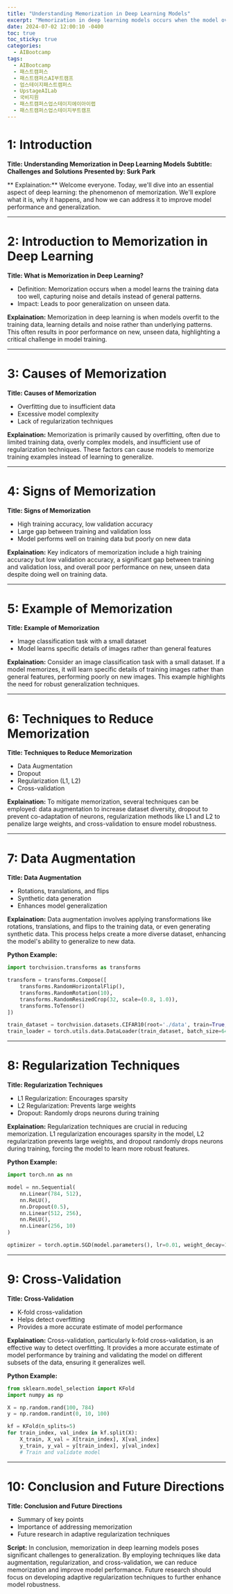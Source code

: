 ```yaml
---
title: "Understanding Memorization in Deep Learning Models"
excerpt: "Memorization in deep learning models occurs when the model overfits to the training data, learning specific details and noise rather than general patterns. This leads to poor generalization on unseen data, which is a significant challenge. Causes include insufficient data, excessive model complexity, and lack of regularization. Techniques to reduce memorization include data augmentation, dropout, regularization (L1, L2), and cross-validation. Employing these methods can improve model performance and robustness."
date: 2024-07-02 12:00:10 -0400
toc: true
toc_sticky: true
categories:
  - AIBootcamp
tags:
  - AIBootcamp 
  - 패스트캠퍼스 
  - 패스트캠퍼스AI부트캠프 
  - 업스테이지패스트캠퍼스 
  - UpstageAILab 
  - 국비지원 
  - 패스트캠퍼스업스테이지에이아이랩 
  - 패스트캠퍼스업스테이지부트캠프
---
```





# 1: Introduction
**Title: Understanding Memorization in Deep Learning Models**
**Subtitle: Challenges and Solutions**
**Presented by: Surk Park**

** Explaination:**
Welcome everyone. Today, we'll dive into an essential aspect of deep learning: the phenomenon of memorization. We'll explore what it is, why it happens, and how we can address it to improve model performance and generalization.

---

# 2: Introduction to Memorization in Deep Learning
**Title: What is Memorization in Deep Learning?**
- Definition: Memorization occurs when a model learns the training data too well, capturing noise and details instead of general patterns.
- Impact: Leads to poor generalization on unseen data.

**Explaination:**
Memorization in deep learning is when models overfit to the training data, learning details and noise rather than underlying patterns. This often results in poor performance on new, unseen data, highlighting a critical challenge in model training.

---

# 3: Causes of Memorization
**Title: Causes of Memorization**
- Overfitting due to insufficient data
- Excessive model complexity
- Lack of regularization techniques

**Explaination:**
Memorization is primarily caused by overfitting, often due to limited training data, overly complex models, and insufficient use of regularization techniques. These factors can cause models to memorize training examples instead of learning to generalize.

---

# 4: Signs of Memorization
**Title: Signs of Memorization**
- High training accuracy, low validation accuracy
- Large gap between training and validation loss
- Model performs well on training data but poorly on new data

**Explaination:**
Key indicators of memorization include a high training accuracy but low validation accuracy, a significant gap between training and validation loss, and overall poor performance on new, unseen data despite doing well on training data.

---

# 5: Example of Memorization
**Title: Example of Memorization**
- Image classification task with a small dataset
- Model learns specific details of images rather than general features

**Explaination:**
Consider an image classification task with a small dataset. If a model memorizes, it will learn specific details of training images rather than general features, performing poorly on new images. This example highlights the need for robust generalization techniques.

---

# 6: Techniques to Reduce Memorization
**Title: Techniques to Reduce Memorization**
- Data Augmentation
- Dropout
- Regularization (L1, L2)
- Cross-validation

**Explaination:**
To mitigate memorization, several techniques can be employed: data augmentation to increase dataset diversity, dropout to prevent co-adaptation of neurons, regularization methods like L1 and L2 to penalize large weights, and cross-validation to ensure model robustness.

---

# 7: Data Augmentation
**Title: Data Augmentation**
- Rotations, translations, and flips
- Synthetic data generation
- Enhances model generalization

**Explaination:**
Data augmentation involves applying transformations like rotations, translations, and flips to the training data, or even generating synthetic data. This process helps create a more diverse dataset, enhancing the model's ability to generalize to new data.

**Python Example:**
```python
import torchvision.transforms as transforms

transform = transforms.Compose([
    transforms.RandomHorizontalFlip(),
    transforms.RandomRotation(10),
    transforms.RandomResizedCrop(32, scale=(0.8, 1.0)),
    transforms.ToTensor()
])

train_dataset = torchvision.datasets.CIFAR10(root='./data', train=True, download=True, transform=transform)
train_loader = torch.utils.data.DataLoader(train_dataset, batch_size=64, shuffle=True)
```

---

# 8: Regularization Techniques
**Title: Regularization Techniques**
- L1 Regularization: Encourages sparsity
- L2 Regularization: Prevents large weights
- Dropout: Randomly drops neurons during training

**Explaination:**
Regularization techniques are crucial in reducing memorization. L1 regularization encourages sparsity in the model, L2 regularization prevents large weights, and dropout randomly drops neurons during training, forcing the model to learn more robust features.

**Python Example:**
```python
import torch.nn as nn

model = nn.Sequential(
    nn.Linear(784, 512),
    nn.ReLU(),
    nn.Dropout(0.5),
    nn.Linear(512, 256),
    nn.ReLU(),
    nn.Linear(256, 10)
)

optimizer = torch.optim.SGD(model.parameters(), lr=0.01, weight_decay=1e-4)  # L2 regularization
```

---

# 9: Cross-Validation
**Title: Cross-Validation**
- K-fold cross-validation
- Helps detect overfitting
- Provides a more accurate estimate of model performance

**Explaination:**
Cross-validation, particularly k-fold cross-validation, is an effective way to detect overfitting. It provides a more accurate estimate of model performance by training and validating the model on different subsets of the data, ensuring it generalizes well.

**Python Example:**
```python
from sklearn.model_selection import KFold
import numpy as np

X = np.random.rand(100, 784)
y = np.random.randint(0, 10, 100)

kf = KFold(n_splits=5)
for train_index, val_index in kf.split(X):
    X_train, X_val = X[train_index], X[val_index]
    y_train, y_val = y[train_index], y[val_index]
    # Train and validate model
```

---

# 10: Conclusion and Future Directions
**Title: Conclusion and Future Directions**
- Summary of key points
- Importance of addressing memorization
- Future research in adaptive regularization techniques

**Script:**
In conclusion, memorization in deep learning models poses significant challenges to generalization. By employing techniques like data augmentation, regularization, and cross-validation, we can reduce memorization and improve model performance. Future research should focus on developing adaptive regularization techniques to further enhance model robustness.
```
